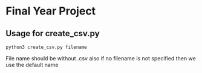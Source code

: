# Final Year Project

## Usage for create_csv.py
```
python3 create_csv.py filename
```
File name should be without .csv also if no filename is not specified then we use the default name
